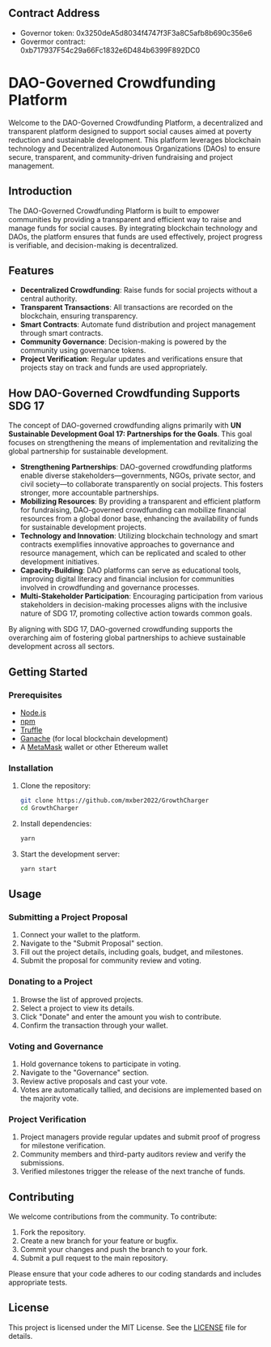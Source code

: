 ## Contract Address
- Governor token: 0x3250deA5d8034f4747f3F3a8C5afb8b690c356e6
- Govermor contract: 0xb717937F54c29a66Fc1832e6D484b6399F892DC0

# DAO-Governed Crowdfunding Platform

Welcome to the DAO-Governed Crowdfunding Platform, a decentralized and transparent platform designed to support social causes aimed at poverty reduction and sustainable development. This platform leverages blockchain technology and Decentralized Autonomous Organizations (DAOs) to ensure secure, transparent, and community-driven fundraising and project management.

## Introduction

The DAO-Governed Crowdfunding Platform is built to empower communities by providing a transparent and efficient way to raise and manage funds for social causes. By integrating blockchain technology and DAOs, the platform ensures that funds are used effectively, project progress is verifiable, and decision-making is decentralized.

## Features

- **Decentralized Crowdfunding**: Raise funds for social projects without a central authority.
- **Transparent Transactions**: All transactions are recorded on the blockchain, ensuring transparency.
- **Smart Contracts**: Automate fund distribution and project management through smart contracts.
- **Community Governance**: Decision-making is powered by the community using governance tokens.
- **Project Verification**: Regular updates and verifications ensure that projects stay on track and funds are used appropriately.

## How DAO-Governed Crowdfunding Supports SDG 17

The concept of DAO-governed crowdfunding aligns primarily with **UN Sustainable Development Goal 17: Partnerships for the Goals**. This goal focuses on strengthening the means of implementation and revitalizing the global partnership for sustainable development.

- **Strengthening Partnerships**: DAO-governed crowdfunding platforms enable diverse stakeholders—governments, NGOs, private sector, and civil society—to collaborate transparently on social projects. This fosters stronger, more accountable partnerships.
- **Mobilizing Resources**: By providing a transparent and efficient platform for fundraising, DAO-governed crowdfunding can mobilize financial resources from a global donor base, enhancing the availability of funds for sustainable development projects.
- **Technology and Innovation**: Utilizing blockchain technology and smart contracts exemplifies innovative approaches to governance and resource management, which can be replicated and scaled to other development initiatives.
- **Capacity-Building**: DAO platforms can serve as educational tools, improving digital literacy and financial inclusion for communities involved in crowdfunding and governance processes.
- **Multi-Stakeholder Participation**: Encouraging participation from various stakeholders in decision-making processes aligns with the inclusive nature of SDG 17, promoting collective action towards common goals.

By aligning with SDG 17, DAO-governed crowdfunding supports the overarching aim of fostering global partnerships to achieve sustainable development across all sectors.

## Getting Started

### Prerequisites

- [Node.js](https://nodejs.org/)
- [npm](https://www.npmjs.com/)
- [Truffle](https://www.trufflesuite.com/truffle)
- [Ganache](https://www.trufflesuite.com/ganache) (for local blockchain development)
- A [MetaMask](https://metamask.io/) wallet or other Ethereum wallet

### Installation

1. Clone the repository:
   ```sh
   git clone https://github.com/mxber2022/GrowthCharger
   cd GrowthCharger
   ```

2. Install dependencies:
   ```sh
   yarn
   ```

3. Start the development server:
   ```sh
   yarn start
   ```

## Usage

### Submitting a Project Proposal

1. Connect your wallet to the platform.
2. Navigate to the "Submit Proposal" section.
3. Fill out the project details, including goals, budget, and milestones.
4. Submit the proposal for community review and voting.

### Donating to a Project

1. Browse the list of approved projects.
2. Select a project to view its details.
3. Click "Donate" and enter the amount you wish to contribute.
4. Confirm the transaction through your wallet.

### Voting and Governance

1. Hold governance tokens to participate in voting.
2. Navigate to the "Governance" section.
3. Review active proposals and cast your vote.
4. Votes are automatically tallied, and decisions are implemented based on the majority vote.

### Project Verification

1. Project managers provide regular updates and submit proof of progress for milestone verification.
2. Community members and third-party auditors review and verify the submissions.
3. Verified milestones trigger the release of the next tranche of funds.

## Contributing

We welcome contributions from the community. To contribute:

1. Fork the repository.
2. Create a new branch for your feature or bugfix.
3. Commit your changes and push the branch to your fork.
4. Submit a pull request to the main repository.

Please ensure that your code adheres to our coding standards and includes appropriate tests.

## License

This project is licensed under the MIT License. See the [LICENSE](LICENSE) file for details.















